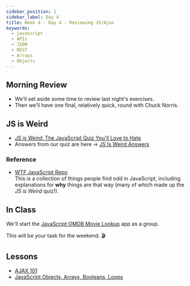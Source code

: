 ```yaml
---
sidebar_position: 1
sidebar_label: Day 4
title: Week 4 - Day 4 - Reviewing JS/Ajax
keywords:
  - javascript
  - APIs
  - JSON
  - REST
  - Arrays
  - Objects
---
```


<!-- markdownlint-disable no-trailing-punctuation no-inline-html -->

## Morning Review

- We'll set aside some time to review last night's exercises.
- Then we'll have one final, relatively quick, round with Chuck Norris.

## JS is Weird

- [_JS is Weird_: The JavaScript Quiz You'll Love to Hate](https://jsisweird.com/)
- Answers from our quiz are here -> [JS Is Weird Answers](./JS_is_weird_answers.pdf)

### Reference

- [WTF JavaScript Repo](https://github.com/denysdovhan/wtfjs?tab=readme-ov-file#what-the-fck-javascript)
  <br/>This is a collection of things people find odd in JavaScript, including explanations for **why** things are that way (many of which made up the _JS is Weird_ quiz!).

## In Class

We'll start the [JavaScript OMDB Movie Lookup](/docs/exercises/js-movie-review/) app as a group.

This will be your task for the weekend. :clapper:

## Lessons

- [AJAX 101](/docs/lessons/building-interactive-uis/ajax-101/)
- [JavaScript Objects, Arrays, Booleans, Loops](/docs/lessons/solving-problems-using-code-js/objects-loops/)
